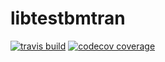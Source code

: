 # libtestbmtran

[![travis build](https://img.shields.io/travis/igiagante/libtest.svg)](https://travis-ci.org/igiagante/libtest)
[![codecov coverage](https://img.shields.io/codecov/c/github/igiagante/libtest.svg)](https://codecov.io/gh/igiagante/libtest)